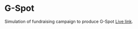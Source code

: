 # G-Spot
Simulation of fundraising campaign to produce G-Spot
[Live link]([https://pages.github.com/](https://g-spot.netlify.app/donations)).
